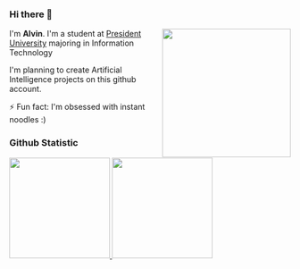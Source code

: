 ### Hi there 👋

I'm **Alvin**.
<img align='right' src="https://cdn2.scratch.mit.edu/get_image/gallery/28029917_170x100.png" width="230">
I'm a student at [President University](https://www.president.ac.id/) majoring in Information Technology

I'm planning to create Artificial Intelligence projects on this github account.


⚡ Fun fact: I'm obsessed with instant noodles :)

### Github Statistic
<p align="left">
<a href="https://github.com/dimasmds">
  <img height="180em" src="https://github-readme-stats-eight-theta.vercel.app/api?username=Alvin-Buana&show_icons=true&theme=algolia&include_all_commits=true&count_private=true"/>
  <img height="180em" src="https://github-readme-stats-eight-theta.vercel.app/api/top-langs/?username=Alvin-Buana&layout=compact&langs_count=8&theme=algolia"/>
</a>
</p>



<!--
**Alvin-Buana/Alvin-Buana** is a ✨ _special_ ✨ repository because its `README.md` (this file) appears on your GitHub profile.

Here are some ideas to get you started:

- 🔭 I’m currently working on ...
- 🌱 I’m currently learning ...
- 👯 I’m looking to collaborate on ...
- 🤔 I’m looking for help with ...
- 💬 Ask me about ...
- 📫 How to reach me: ...
- 😄 Pronouns: ...
- ⚡ Fun fact: ...
-->
